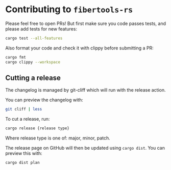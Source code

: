 # Contributing to `fibertools-rs`
Please feel free to open PRs! But first make sure you code passes tests, and please add tests for new features:
```bash
cargo test --all-features
```
Also format your code and check it with clippy before submitting a PR:
```bash
cargo fmt 
cargo clippy --workspace
```

## Cutting a release

The changelog is managed by git-cliff which will run with the release action.

You can preview the changelog with:
```bash
git cliff | less
```

To cut a release, run:
```bash
cargo release {release type} 
```
Where release type is one of: major, minor, patch.

The release page on GitHub will then be updated using `cargo dist`. You can preview this with:
```bash
cargo dist plan
```
